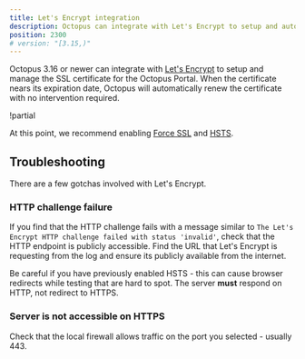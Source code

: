 ```yaml
---
title: Let's Encrypt integration
description: Octopus can integrate with Let's Encrypt to setup and automatically renew the Octopus Portal SSL certificate.
position: 2300
# version: "[3.15,)"
---
```


Octopus 3.16 or newer can integrate with [Let's Encrypt](https://g.octopushq.com/LetsEncryptOrg) to setup and manage the SSL certificate for the Octopus Portal. When the certificate nears its expiration date, Octopus will automatically renew the certificate with no intervention required.

!partial <overview>

At this point, we recommend enabling [Force SSL](/docs/installation/expose-the-octopus-web-portal-over-https.md#ForcingHTTPS) and [HSTS](/docs/installation/expose-the-octopus-web-portal-over-https.md#HSTS).

## Troubleshooting

There are a few gotchas involved with Let's Encrypt.

### HTTP challenge failure

If you find that the HTTP challenge fails with a message similar to `The Let's Encrypt HTTP challenge failed with status 'invalid'`, check that the HTTP endpoint is publicly accessible. Find the URL that Let's Encrypt is requesting from the log and ensure its publicly available from the internet.

Be careful if you have previously enabled HSTS - this can cause browser redirects while testing that are hard to spot. The server **must** respond on HTTP, not redirect to HTTPS.

### Server is not accessible on HTTPS

Check that the local firewall allows traffic on the port you selected - usually 443.
